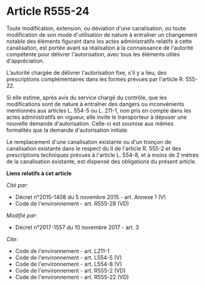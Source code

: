 # Article R555-24

Toute modification, extension, ou déviation d'une canalisation, ou toute modification de son mode d'utilisation de nature à
entraîner un changement notable des éléments figurant dans les actes administratifs relatifs à cette canalisation, est portée
avant sa réalisation à la connaissance de l'autorité compétente pour délivrer l'autorisation, avec tous les éléments utiles
d'appréciation. 

L'autorité chargée de délivrer l'autorisation fixe, s'il y a lieu, des prescriptions complémentaires dans les formes prévues
par l'article R. 555-22. 

Si elle estime, après avis du service chargé du contrôle, que les modifications sont de nature à entraîner des dangers ou
inconvénients mentionnés aux articles L. 554-5 ou L. 211-1, non pris en compte dans les actes administratifs en vigueur, elle
invite le transporteur à déposer une nouvelle demande d'autorisation. Celle-ci est soumise aux mêmes formalités que la
demande d'autorisation initiale. 

Le remplacement d'une canalisation existante ou d'un tronçon de canalisation existante dans le respect du II de l'article R.
555-2 et des prescriptions techniques prévues à l'article L. 554-8, et à moins de 2 mètres de la canalisation existante, est
dispensé des obligations du présent article.

**Liens relatifs à cet article**

_Cité par_:

  - Décret n°2015-1408 du 5 novembre 2015 - art. Annexe 1 (V)
  - Code de l'environnement - art. R555-28 (VD)

_Modifié par_:

  - Décret n°2017-1557 du 10 novembre 2017 - art. 3

_Cite_:

  - Code de l'environnement - art. L211-1
  - Code de l'environnement - art. L554-5 (V)
  - Code de l'environnement - art. L554-8 (V)
  - Code de l'environnement - art. R555-2 (VD)
  - Code de l'environnement - art. R555-22 (VD)
